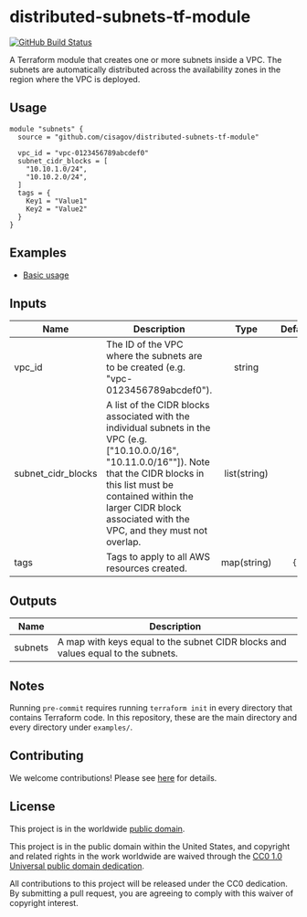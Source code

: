 # distributed-subnets-tf-module #

[![GitHub Build
Status](https://github.com/cisagov/distributed-subnets-tf-module/workflows/build/badge.svg)](https://github.com/cisagov/distributed-subnets-tf-module/actions)

A Terraform module that creates one or more subnets inside a VPC.  The
subnets are automatically distributed across the availability zones in
the region where the VPC is deployed.

## Usage ##

```hcl
module "subnets" {
  source = "github.com/cisagov/distributed-subnets-tf-module"

  vpc_id = "vpc-0123456789abcdef0"
  subnet_cidr_blocks = [
    "10.10.1.0/24",
    "10.10.2.0/24",
  ]
  tags = {
    Key1 = "Value1"
    Key2 = "Value2"
  }
}
```

## Examples ##

* [Basic usage](https://github.com/cisagov/distributed-subnets-tf-module/tree/develop/examples/basic_usage)

## Inputs ##

| Name | Description | Type | Default | Required |
|------|-------------|:----:|:-------:|:--------:|
| vpc_id | The ID of the VPC where the subnets are to be created (e.g. "vpc-0123456789abcdef0"). | string | | yes |
| subnet_cidr_blocks | A list of the CIDR blocks associated with the individual subnets in the VPC (e.g. ["10.10.0.0/16", "10.11.0.0/16""]).  Note that the CIDR blocks in this list must be contained within the larger CIDR block associated with the VPC, and they must not overlap. | list(string) | | yes |
| tags | Tags to apply to all AWS resources created. | map(string) | `{}` | no |

## Outputs ##

| Name | Description |
|------|-------------|
| subnets | A map with keys equal to the subnet CIDR blocks and values equal to the subnets. |

## Notes ##

Running `pre-commit` requires running `terraform init` in every directory that
contains Terraform code. In this repository, these are the main directory and
every directory under `examples/`.

## Contributing ##

We welcome contributions!  Please see [here](CONTRIBUTING.md) for
details.

## License ##

This project is in the worldwide [public domain](LICENSE).

This project is in the public domain within the United States, and
copyright and related rights in the work worldwide are waived through
the [CC0 1.0 Universal public domain
dedication](https://creativecommons.org/publicdomain/zero/1.0/).

All contributions to this project will be released under the CC0
dedication. By submitting a pull request, you are agreeing to comply
with this waiver of copyright interest.
